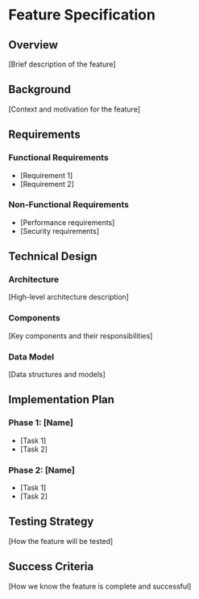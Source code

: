 # Feature Specification

## Overview
[Brief description of the feature]

## Background
[Context and motivation for the feature]

## Requirements
### Functional Requirements
- [Requirement 1]
- [Requirement 2]

### Non-Functional Requirements
- [Performance requirements]
- [Security requirements]

## Technical Design
### Architecture
[High-level architecture description]

### Components
[Key components and their responsibilities]

### Data Model
[Data structures and models]

## Implementation Plan
### Phase 1: [Name]
- [Task 1]
- [Task 2]

### Phase 2: [Name]
- [Task 1]
- [Task 2]

## Testing Strategy
[How the feature will be tested]

## Success Criteria
[How we know the feature is complete and successful]